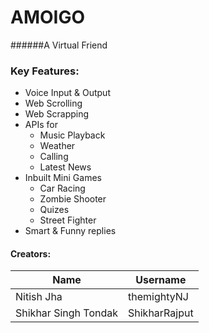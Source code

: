 # AMOIGO
######A Virtual Friend

### Key Features:
* Voice Input & Output
* Web Scrolling
* Web Scrapping
* APIs for
  * Music Playback
  * Weather
  * Calling
  * Latest News
* Inbuilt Mini Games
  * Car Racing
  * Zombie Shooter
  * Quizes
  * Street Fighter
* Smart & Funny replies

#### Creators:
| Name | Username |
| --- | --- |
| Nitish Jha | themightyNJ |
| Shikhar Singh Tondak | ShikharRajput |
